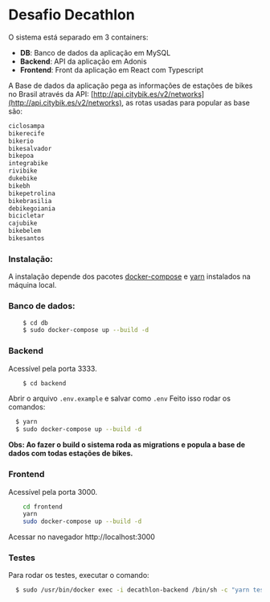 # Desafio Decathlon

O sistema está separado em 3 containers:
 - **DB**: Banco de dados da aplicação em MySQL
 - **Backend**: API da aplicação em Adonis
 - **Frontend**: Front da aplicação em React com Typescript

A Base de dados da aplicação pega as informações de estações de bikes no Brasil através da API: [http://api.citybik.es/v2/networks](http://api.citybik.es/v2/networks), as rotas usadas para popular as base são:

```sh
ciclosampa
bikerecife
bikerio
bikesalvador
bikepoa
integrabike
rivibike
dukebike
bikebh
bikepetrolina
bikebrasilia
debikegoiania
bicicletar
cajubike
bikebelem
bikesantos
```

### Instalação:

A instalação depende dos pacotes [docker-compose](https://docs.docker.com/compose/install/) e [yarn](https://classic.yarnpkg.com/en/docs/install/#debian-stable) instalados na máquina local.

### Banco de dados:
```sh
	$ cd db
	$ sudo docker-compose up --build -d
```

### Backend 

Acessível pela porta 3333.

```sh
	$ cd backend
```

Abrir o arquivo `.env.example` e salvar como `.env`
Feito isso rodar os comandos:

```sh
  $ yarn
  $ sudo docker-compose up --build -d
```

**Obs: Ao fazer o build o sistema roda as migrations e popula a base de dados com todas estações de bikes.**

### Frontend

Acessível pela porta 3000.

```sh
	cd frontend
	yarn
	sudo docker-compose up --build -d
```

Acessar no navegador http://localhost:3000 

### Testes

Para rodar os testes, executar o comando:

```sh
  $ sudo /usr/bin/docker exec -i decathlon-backend /bin/sh -c "yarn test"
```